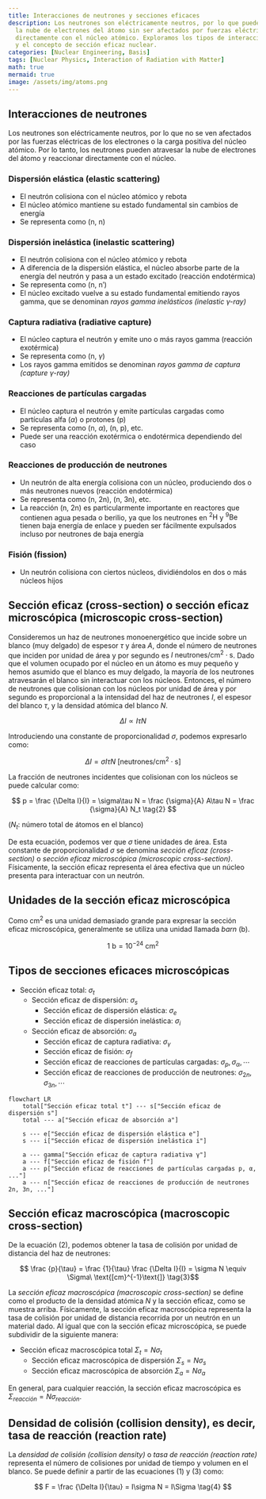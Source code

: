 ```yaml
---
title: Interacciones de neutrones y secciones eficaces
description: Los neutrones son eléctricamente neutros, por lo que pueden atravesar
  la nube de electrones del átomo sin ser afectados por fuerzas eléctricas y reaccionar
  directamente con el núcleo atómico. Exploramos los tipos de interacciones de neutrones
  y el concepto de sección eficaz nuclear.
categories: [Nuclear Engineering, Basis]
tags: [Nuclear Physics, Interaction of Radiation with Matter]
math: true
mermaid: true
image: /assets/img/atoms.png
---
```

## Interacciones de neutrones
Los neutrones son eléctricamente neutros, por lo que no se ven afectados por las fuerzas eléctricas de los electrones o la carga positiva del núcleo atómico. Por lo tanto, los neutrones pueden atravesar la nube de electrones del átomo y reaccionar directamente con el núcleo.

### Dispersión elástica (elastic scattering)
- El neutrón colisiona con el núcleo atómico y rebota
- El núcleo atómico mantiene su estado fundamental sin cambios de energía
- Se representa como (n, n)

### Dispersión inelástica (inelastic scattering)
- El neutrón colisiona con el núcleo atómico y rebota
- A diferencia de la dispersión elástica, el núcleo absorbe parte de la energía del neutrón y pasa a un estado excitado (reacción endotérmica)
- Se representa como (n, n′)
- El núcleo excitado vuelve a su estado fundamental emitiendo rayos gamma, que se denominan *rayos gamma inelásticos (inelastic $\gamma$-ray)*

### Captura radiativa (radiative capture)
- El núcleo captura el neutrón y emite uno o más rayos gamma (reacción exotérmica)
- Se representa como (n, $\gamma$)
- Los rayos gamma emitidos se denominan *rayos gamma de captura (capture $\gamma$-ray)*

### Reacciones de partículas cargadas
- El núcleo captura el neutrón y emite partículas cargadas como partículas alfa ($\alpha$) o protones (p)
- Se representa como (n, $\alpha$), (n, p), etc.
- Puede ser una reacción exotérmica o endotérmica dependiendo del caso

### Reacciones de producción de neutrones
- Un neutrón de alta energía colisiona con un núcleo, produciendo dos o más neutrones nuevos (reacción endotérmica)
- Se representa como (n, 2n), (n, 3n), etc.
- La reacción (n, 2n) es particularmente importante en reactores que contienen agua pesada o berilio, ya que los neutrones en $^2\text{H}$ y $^9\text{Be}$ tienen baja energía de enlace y pueden ser fácilmente expulsados incluso por neutrones de baja energía

### Fisión (fission)
- Un neutrón colisiona con ciertos núcleos, dividiéndolos en dos o más núcleos hijos

## Sección eficaz (cross-section) o sección eficaz microscópica (microscopic cross-section)
Consideremos un haz de neutrones monoenergético que incide sobre un blanco (muy delgado) de espesor $\tau$ y área $A$, donde el número de neutrones que inciden por unidad de área y por segundo es $I\ \text{neutrones/cm}^2\cdot \text{s}$. Dado que el volumen ocupado por el núcleo en un átomo es muy pequeño y hemos asumido que el blanco es muy delgado, la mayoría de los neutrones atravesarán el blanco sin interactuar con los núcleos. Entonces, el número de neutrones que colisionan con los núcleos por unidad de área y por segundo es proporcional a la intensidad del haz de neutrones $I$, el espesor del blanco $\tau$, y la densidad atómica del blanco $N$.

$$ \Delta I \propto I\tau N $$

Introduciendo una constante de proporcionalidad $\sigma$, podemos expresarlo como:

$$ \Delta I = \sigma I\tau N\ \text{[neutrones/cm}^2\cdot\text{s]} \tag{1} $$

La fracción de neutrones incidentes que colisionan con los núcleos se puede calcular como:

$$ p = \frac {\Delta I}{I} = \sigma\tau N = \frac {\sigma}{A} A\tau N = \frac {\sigma}{A} N_t \tag{2} $$

($N_t$: número total de átomos en el blanco)

De esta ecuación, podemos ver que $\sigma$ tiene unidades de área. Esta constante de proporcionalidad $\sigma$ se denomina *sección eficaz (cross-section)* o *sección eficaz microscópica (microscopic cross-section)*. Físicamente, la sección eficaz representa el área efectiva que un núcleo presenta para interactuar con un neutrón.

## Unidades de la sección eficaz microscópica
Como cm$^2$ es una unidad demasiado grande para expresar la sección eficaz microscópica, generalmente se utiliza una unidad llamada *barn* (b).

$$ 1\ \text{b} = 10^{-24}\ \text{cm}^2 $$

## Tipos de secciones eficaces microscópicas
- Sección eficaz total: $\sigma_t$
  - Sección eficaz de dispersión: $\sigma_s$
    - Sección eficaz de dispersión elástica: $\sigma_e$
    - Sección eficaz de dispersión inelástica: $\sigma_i$
  - Sección eficaz de absorción: $\sigma_a$
    - Sección eficaz de captura radiativa: $\sigma_\gamma$
    - Sección eficaz de fisión: $\sigma_f$
    - Sección eficaz de reacciones de partículas cargadas: $\sigma_p, \sigma_\alpha, \cdots$
    - Sección eficaz de reacciones de producción de neutrones: $\sigma_{2n}, \sigma_{3n}, \cdots$

```mermaid
flowchart LR
	total["Sección eficaz total t"] --- s["Sección eficaz de dispersión s"]
	total --- a["Sección eficaz de absorción a"]

	s --- e["Sección eficaz de dispersión elástica e"]
	s --- i["Sección eficaz de dispersión inelástica i"]

	a --- gamma["Sección eficaz de captura radiativa γ"]
	a --- f["Sección eficaz de fisión f"]
	a --- p["Sección eficaz de reacciones de partículas cargadas p, α, ..."]
	a --- n["Sección eficaz de reacciones de producción de neutrones 2n, 3n, ..."]
```

## Sección eficaz macroscópica (macroscopic cross-section)
De la ecuación (2), podemos obtener la tasa de colisión por unidad de distancia del haz de neutrones:

$$ \frac {p}{\tau} = \frac {1}{\tau} \frac {\Delta I}{I} = \sigma N \equiv \Sigma\ \text{[cm}^{-1}\text{]} \tag{3}$$

La *sección eficaz macroscópica (macroscopic cross-section)* se define como el producto de la densidad atómica $N$ y la sección eficaz, como se muestra arriba. Físicamente, la sección eficaz macroscópica representa la tasa de colisión por unidad de distancia recorrida por un neutrón en un material dado. Al igual que con la sección eficaz microscópica, se puede subdividir de la siguiente manera:

- Sección eficaz macroscópica total $\Sigma_t=N\sigma_t$
  - Sección eficaz macroscópica de dispersión $\Sigma_s=N\sigma_s$
  - Sección eficaz macroscópica de absorción $\Sigma_a=N\sigma_a$

En general, para cualquier reacción, la sección eficaz macroscópica es $\Sigma_{reacción}=N\sigma_{reacción}$.

## Densidad de colisión (collision density), es decir, tasa de reacción (reaction rate)
La *densidad de colisión (collision density)* o *tasa de reacción (reaction rate)* representa el número de colisiones por unidad de tiempo y volumen en el blanco. Se puede definir a partir de las ecuaciones (1) y (3) como:

$$ F = \frac {\Delta I}{\tau} = I\sigma N = I\Sigma \tag{4} $$
